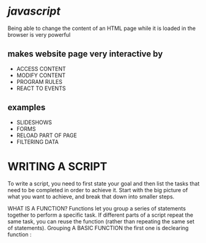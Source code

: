 # *javascript*
Being able to change the content of an HTML page while it is loaded in the browser is very powerful
## makes website page very interactive by 
- ACCESS CONTENT 
- MODIFY CONTENT 
- PROGRAM RULES 
- REACT TO EVENTS 
## examples 
- SLIDESHOWS 
- FORMS 
- RELOAD PART OF PAGE 
- FILTERING DATA 
# WRITING A SCRIPT 
To write a script, you need to first state your goal and then list the tasks that need to be completed in order to achieve it. 
Start with the big picture of what you want to achieve, and break that down into smaller steps. 



WHAT IS A FUNCTION? 
Functions let you group a series of statements together to perform a specific task. If different parts of a script repeat the same task, you can reuse the function (rather than repeating the same set of statements). 
Grouping 
A BASIC FUNCTION 
the first one is declearing function :
